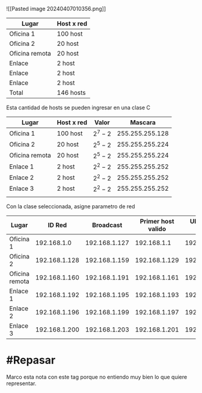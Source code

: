 ![[Pasted image 20240407010356.png]]


| Lugar          | Host x red |
| -------------- | ---------- |
| Oficina 1      | 100 host   |
| Oficina 2      | 20 host    |
| Oficina remota | 20 host    |
| Enlace         | 2 host     |
| Enlace         | 2 host     |
| Enlace         | 2 host     |
| Total          | 146 hosts  |

Esta cantidad de hosts se pueden ingresar en una clase C


| Lugar          | Host x red | Valor    | Mascara         |
| -------------- | ---------- | -------- | --------------- |
| Oficina 1      | 100 host   | $2^7 -2$ | 255.255.255.128 |
| Oficina 2      | 20 host    | $2^5 -2$ | 255.255.255.224 |
| Oficina remota | 20 host    | $2^5 -2$ | 255.255.255.224 |
| Enlace 1       | 2 host     | $2^2 -2$ | 255.255.255.252 |
| Enlace 2       | 2 host     | $2^2 -2$ | 255.255.255.252 |
| Enlace 3       | 2 host     | $2^2 -2$ | 255.255.255.252 |
|                |            |          |                 |

Con la clase seleccionada, asigne parametro de red


| Lugar          | ID Red        | Broadcast     | Primer host valido | Ultimo host valido |
| -------------- | ------------- | ------------- | ------------------ | ------------------ |
| Oficina 1      | 192.168.1.0   | 192.168.1.127 | 192.168.1.1        | 192.168.1.126      |
| Oficina 2      | 192.168.1.128 | 192.168.1.159 | 192.168.1.129      | 192.168.1.158      |
| Oficina remota | 192.168.1.160 | 192.168.1.191 | 192.168.1.161      | 192.168.1.190      |
| Enlace 1       | 192.168.1.192 | 192.168.1.195 | 192.168.1.193      | 192.168.1.194      |
| Enlace 2       | 192.168.1.196 | 192.168.1.199 | 192.168.1.197      | 192.168.1.198      |
| Enlace 3       | 192.168.1.200 | 192.168.1.203 | 192.168.1.201      | 192.168.1.202      |

# #Repasar
Marco esta nota con este tag porque no entiendo muy bien lo que quiere representar.